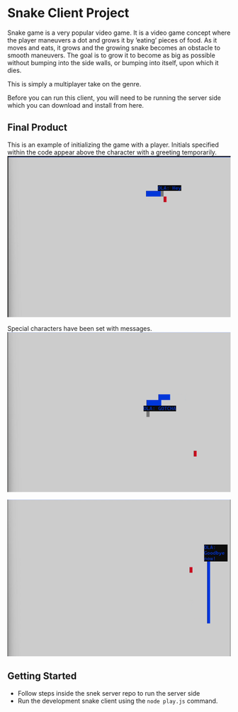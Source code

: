 # Snake Client Project

Snake game is a very popular video game. It is a video game concept where the player maneuvers a dot and grows it by ‘eating’ pieces of food. As it moves and eats, it grows and the growing snake becomes an obstacle to smooth maneuvers. The goal is to grow it to become as big as possible without bumping into the side walls, or bumping into itself, upon which it dies.

This is simply a multiplayer take on the genre.

Before you can run this client, you will need to be running the server side which you can download and install from here. 

## Final Product

This is an example of initializing the game with a player. Initials specified within the code appear above the character with a greeting temporarily. 
!["Initializing the game with player initials and a greeting showing on snake character"](./images/Screenshot-1.png)

Special characters have been set with messages. 
!["After 'eating' a piece of food, press 'g' for GOTCHA to appear above your character"](./images/Screenshot-2.png)

!["Time to go now, press 'b' to say goodbye before committing a snakey death via a wall"](./images/Screenshot-3.png)


## Getting Started

- Follow steps inside the snek server repo to run the server side
- Run the development snake client using the `node play.js` command.  